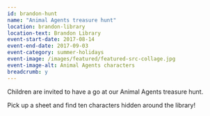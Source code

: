 ```yaml
---
id: brandon-hunt
name: "Animal Agents treasure hunt"
location: brandon-library
location-text: Brandon Library
event-start-date: 2017-08-14
event-end-date: 2017-09-03
event-category: summer-holidays
event-image: /images/featured/featured-src-collage.jpg
event-image-alt: Animal Agents characters
breadcrumb: y
---
```


Children are invited to have a go at our Animal Agents treasure hunt.

Pick up a sheet and find ten characters hidden around the library!
